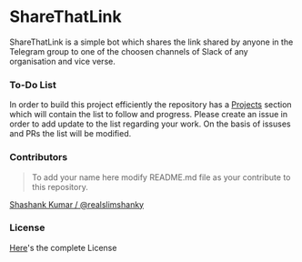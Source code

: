 # ShareThatLink
ShareThatLink is a simple bot which shares the link shared by anyone in the Telegram group to one of the choosen channels of Slack of any organisation and vice verse.

### To-Do List
In order to build this project efficiently the repository has a [Projects](https://github.com/realslimshanky/ShareThatLink/projects) section which will contain the list to follow and progress. Please create an issue in order to add update to the list regarding your work. On the basis of issuses and PRs the list will be modified.

### Contributors
> To add your name here modify README.md file as your contribute to this repository.

[Shashank Kumar / @realslimshanky](https://github.com/realslimshanky/)

### License
[Here](https://github.com/realslimshanky/ShareThatLink/blob/master/LICENSE)'s the complete License
